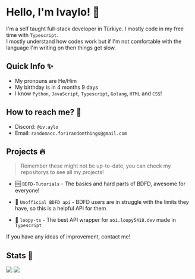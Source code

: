 # Hello, I'm Ivaylo! 👋  
  
I'm a self taught full-stack developer in Türkiye. I mostly code in my free time with `Typescript`.   
I mostly understand how codes work but if I'm not comfortable with the language I'm writing on then things get slow.  
  
## Quick Info ✨  
- My pronouns are He/Him  
- My birthday is in 4 months 9 days
- I know `Python`, `JavaScript`, `Typescript`, `Golang`, `HTML` and `CSS`!  
  
## How to reach me? 💬  
  
- Discord: `@iv.aylo`  
- Email: `randomacc.for1randomthings@gmail.com`  
  
## Projects 🔥  

> Remember these might not be up-to-date, you can check my repositorys to see all my projects!
  
- 🆘 `BDFD-Tutorials` - The basics and hard parts of BDFD, awesome for everyone!  
  
- 👾 `Unofficial BDFD api` - BDFD users are in struggle with the limits they have, so this is a helpful API for them   

- 🚀 `loopy-ts` - The best API wrapper for `aoi.loopy5418.dev` made in `Typescript` 
  
If you have any ideas of improvement, contact me!  
  
## Stats 👀   
<img src="https://github-readme-streak-stats.herokuapp.com/?user=ivay-d&theme=tokyonight&hide_border=true"> <img src="https://github-readme-stats.vercel.app/api/top-langs/?username=ivay-d&theme=tokyonight&show_icons=true&hide_border=true&layout=compact">